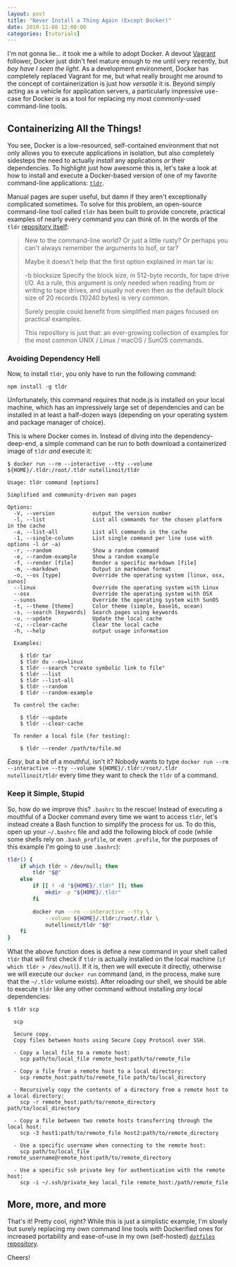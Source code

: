 ```yaml
---
layout: post
title: "Never Install a Thing Again (Except Docker)"
date: 2019-11-08 12:00:00
categories: [tutorials]
---
```


I'm not gonna lie... it took me a while to adopt Docker. A devout [Vagrant](https://www.vagrantup.com/) follower, Docker just didn't feel mature enough to me until very recently, but _boy have I seen the light_. As a development environment, Docker has completely replaced Vagrant for me, but what really brought me around to the concept of containerization is just how _versatile_ it is. Beyond simply acting as a vehicle for application servers, a particularly impressive use-case for Docker is as a tool for replacing my most commonly-used command-line tools.

## Containerizing All the Things!

You see, Docker is a low-resourced, self-contained environment that not only allows you to execute applications in isolation, but also completely sidesteps the need to actually _install_ any applications _or_ their dependencies. To highlight just how awesome this is, let's take a look at how to install and execute a Docker-based version of one of my favorite command-line applications: [`tldr`](https://github.com/tldr-pages/tldr).

Manual pages are super useful, but damn if they aren't exceptionally complicated sometimes. To solve for this problem, an open-source command-line tool called `tldr` has been built to provide concrete, practical examples of nearly every command you can think of. In the words of the `tldr` [repository itself](https://github.com/tldr-pages/tldr/blob/master/README.md):

> New to the command-line world? Or just a little rusty? Or perhaps you can't always remember the arguments to lsof, or tar?
> 
> Maybe it doesn't help that the first option explained in man tar is:
> 
> -b blocksize
>    Specify the block size, in 512-byte records, for tape drive I/O.
>    As a rule, this argument is only needed when reading from or writing to tape drives,
>    and usually not even then as the default block size of 20 records (10240 bytes) is very common.
> 
> Surely people could benefit from simplified man pages focused on practical examples.
> 
> This repository is just that: an ever-growing collection of examples for the most common UNIX / Linux / macOS / SunOS commands.

### Avoiding Dependency Hell

Now, to install `tldr`, you only have to run the following command:

```
npm install -g tldr
```

Unfortunately, this command requires that node.js is installed on your local machine, which has an impressively large set of dependencies and can be installed in at least a half-dozen ways (depending on your operating system and package manager of choice).

This is where Docker comes in. Instead of diving into the dependency-deep-end, a simple command can be run to both download a containerized image of `tldr` _and_ execute it:

```
$ docker run --rm --interactive --tty --volume ${HOME}/.tldr:/root/.tldr nutellinoit/tldr

Usage: tldr command [options]

Simplified and community-driven man pages

Options:
  -V, --version            output the version number
  -l, --list               List all commands for the chosen platform in the cache
  -a, --list-all           List all commands in the cache
  -1, --single-column      List single command per line (use with options -l or -a)
  -r, --random             Show a random command
  -e, --random-example     Show a random example
  -f, --render [file]      Render a specific markdown [file]
  -m, --markdown           Output in markdown format
  -o, --os [type]          Override the operating system [linux, osx, sunos]
  --linux                  Override the operating system with Linux
  --osx                    Override the operating system with OSX
  --sunos                  Override the operating system with SunOS
  -t, --theme [theme]      Color theme (simple, base16, ocean)
  -s, --search [keywords]  Search pages using keywords
  -u, --update             Update the local cache
  -c, --clear-cache        Clear the local cache
  -h, --help               output usage information

  Examples:

    $ tldr tar
    $ tldr du --os=linux
    $ tldr --search "create symbolic link to file"
    $ tldr --list
    $ tldr --list-all
    $ tldr --random
    $ tldr --random-example

  To control the cache:

    $ tldr --update
    $ tldr --clear-cache

  To render a local file (for testing):

    $ tldr --render /path/to/file.md
```

_Easy_, but a bit of a mouthful, isn't it? Nobody wants to type `docker run --rm --interactive --tty --volume ${HOME}/.tldr:/root/.tldr nutellinoit/tldr` every time they want to check the `tldr` of a command.

### Keep it Simple, Stupid

So, how do we improve this? `.bashrc` to the rescue! Instead of executing a mouthful of a Docker command every time we want to access `tldr`, let's instead create a Bash function to simplify the process for us. To do this, open up your `~/.bashrc` file and add the following block of code (while some shells rely on `.bash_profile`, or even `.profile`, for the purposes of this example I'm going to use `.bashrc`):

```bash
tldr() {
    if which tldr > /dev/null; then
        tldr "$@"
    else
        if [[ ! -d "${HOME}/.tldr" ]]; then
            mkdir -p "${HOME}/.tldr"
        fi

        docker run --rm --interactive --tty \
            --volume ${HOME}/.tldr:/root/.tldr \
            nutellinoit/tldr "$@"
    fi
}
```

What the above function does is define a new command in your shell called `tldr` that will first check if `tldr` is actually installed on the local machine (`if which tldr > /dev/null`). If it is, then we will execute it directly, otherwise we will execute our `docker run` command (and, in the process, make sure that the `~/.tldr` volume exists). After reloading our shell, we should be able to execute `tldr` like any other command without installing _any_ local dependencies:

```
$ tldr scp

  scp

  Secure copy.
  Copy files between hosts using Secure Copy Protocol over SSH.

  - Copy a local file to a remote host:
    scp path/to/local_file remote_host:path/to/remote_file

  - Copy a file from a remote host to a local directory:
    scp remote_host:path/to/remote_file path/to/local_directory

  - Recursively copy the contents of a directory from a remote host to a local directory:
    scp -r remote_host:path/to/remote_directory path/to/local_directory

  - Copy a file between two remote hosts transferring through the local host:
    scp -3 host1:path/to/remote_file host2:path/to/remote_directory

  - Use a specific username when connecting to the remote host:
    scp path/to/local_file remote_username@remote_host:path/to/remote_directory

  - Use a specific ssh private key for authentication with the remote host:
    scp -i ~/.ssh/private_key local_file remote_host:/path/remote_file

```

## More, more, and more

That's it! Pretty cool, right? While this is just a simplistic example, I'm slowly but surely replacing my own command line tools with Dockerified ones for increased portability and ease-of-use in my own (self-hosted) [`dotfiles` repository](https://git.flower.codes/zach/dotfiles/src/branch/master/.bash_functions).

Cheers!